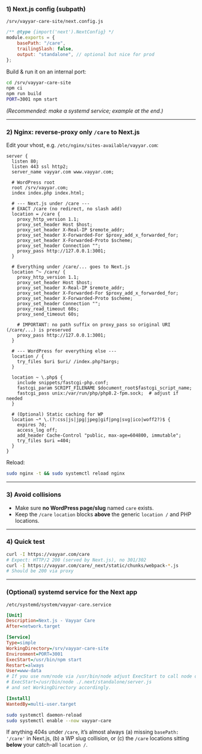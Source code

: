 ### 1) Next.js config (subpath)

`/srv/vayyar-care-site/next.config.js`

```js
/** @type {import('next').NextConfig} */
module.exports = {
    basePath: "/care",
    trailingSlash: false,
    output: "standalone", // optional but nice for prod
};
```

Build & run it on an internal port:

```bash
cd /srv/vayyar-care-site
npm ci
npm run build
PORT=3001 npm start
```

_(Recommended: make a systemd service; example at the end.)_

---

### 2) Nginx: reverse-proxy only `/care` to Next.js

Edit your vhost, e.g. `/etc/nginx/sites-available/vayyar.com`:

```nginx
server {
  listen 80;
  listen 443 ssl http2;
  server_name vayyar.com www.vayyar.com;

  # WordPress root
  root /srv/vayyar.com;
  index index.php index.html;

  # --- Next.js under /care ---
  # EXACT /care (no redirect, no slash add)
  location = /care {
    proxy_http_version 1.1;
    proxy_set_header Host $host;
    proxy_set_header X-Real-IP $remote_addr;
    proxy_set_header X-Forwarded-For $proxy_add_x_forwarded_for;
    proxy_set_header X-Forwarded-Proto $scheme;
    proxy_set_header Connection "";
    proxy_pass http://127.0.0.1:3001;
  }

  # Everything under /care/... goes to Next.js
  location ^~ /care/ {
    proxy_http_version 1.1;
    proxy_set_header Host $host;
    proxy_set_header X-Real-IP $remote_addr;
    proxy_set_header X-Forwarded-For $proxy_add_x_forwarded_for;
    proxy_set_header X-Forwarded-Proto $scheme;
    proxy_set_header Connection "";
    proxy_read_timeout 60s;
    proxy_send_timeout 60s;

    # IMPORTANT: no path suffix on proxy_pass so original URI (/care/...) is preserved
    proxy_pass http://127.0.0.1:3001;
  }

  # --- WordPress for everything else ---
  location / {
    try_files $uri $uri/ /index.php?$args;
  }

  location ~ \.php$ {
    include snippets/fastcgi-php.conf;
    fastcgi_param SCRIPT_FILENAME $document_root$fastcgi_script_name;
    fastcgi_pass unix:/var/run/php/php8.2-fpm.sock;  # adjust if needed
  }

  # (Optional) Static caching for WP
  location ~* \.(?:css|js|jpg|jpeg|gif|png|svg|ico|woff2?)$ {
    expires 7d;
    access_log off;
    add_header Cache-Control "public, max-age=604800, immutable";
    try_files $uri =404;
  }
}
```

Reload:

```bash
sudo nginx -t && sudo systemctl reload nginx
```

---

### 3) Avoid collisions

-   Make sure **no WordPress page/slug** named `care` exists.
-   Keep the `/care` `location` blocks **above** the generic `location /` and PHP locations.

---

### 4) Quick test

```bash
curl -I https://vayyar.com/care
# Expect: HTTP/2 200 (served by Next.js), no 301/302
curl -I https://vayyar.com/care/_next/static/chunks/webpack-*.js
# Should be 200 via proxy
```

---

### (Optional) systemd service for the Next app

`/etc/systemd/system/vayyar-care.service`

```ini
[Unit]
Description=Next.js - Vayyar Care
After=network.target

[Service]
Type=simple
WorkingDirectory=/srv/vayyar-care-site
Environment=PORT=3001
ExecStart=/usr/bin/npm start
Restart=always
User=www-data
# If you use nvm/node via /usr/bin/node adjust ExecStart to call node directly:
# ExecStart=/usr/bin/node ./.next/standalone/server.js
# and set WorkingDirectory accordingly.

[Install]
WantedBy=multi-user.target
```

```bash
sudo systemctl daemon-reload
sudo systemctl enable --now vayyar-care
```

If anything 404s under `/care`, it’s almost always (a) missing `basePath: '/care'` in Next.js, (b) a WP slug collision, or (c) the `/care` locations sitting **below** your catch-all `location /`.
